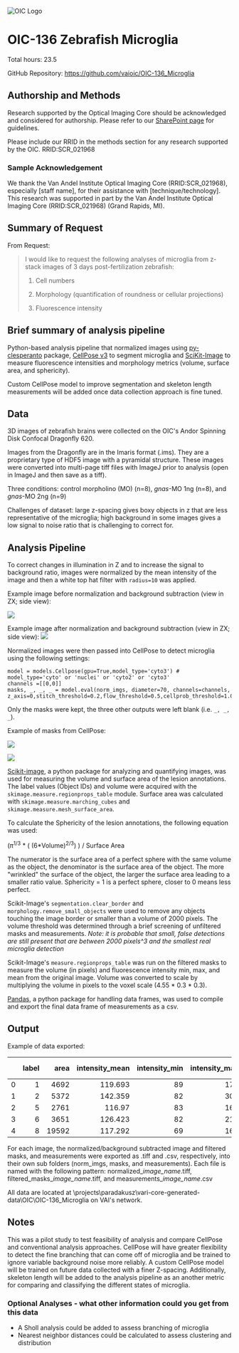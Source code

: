 ![OIC Logo](/OIC%20image.png)
# OIC-136 Zebrafish Microglia
Total hours: 23.5

GitHub Repository: https://github.com/vaioic/OIC-136_Microglia

## Authorship and Methods
Research supported by the Optical Imaging Core should be acknowledged and considered for authorship. Please refer to our [SharePoint page](https://vanandelinstitute.sharepoint.com/sites/optical/SitePages/Acknowledgements-and-Authorship.aspx) for guidelines. 

Please include our RRID in the methods section for any research supported by the OIC. RRID:SCR_021968

### Sample Acknowledgement
We thank the Van Andel Institute Optical Imaging Core (RRID:SCR_021968), especially [staff name], for their assistance with [technique/technology]. This research was supported in part by the Van Andel Institute Optical Imaging Core (RRID:SCR_021968) (Grand Rapids, MI).

## Summary of Request
From Request:
>I would like to request the following analyses of microglia from z-stack images of 3 days post-fertilization zebrafish:
>
> 1. Cell numbers
>
> 2. Morphology (quantification of roundness or cellular projections)
>
> 3. Fluorescence intensity

## Brief summary of analysis pipeline
Python-based analysis pipeline that normalized images using [py-clesperanto](https://github.com/clEsperanto/pyclesperanto/tree/main) package, [CellPose v3](https://github.com/MouseLand/cellpose/tree/v3.1.1.2) to segment microglia and [SciKit-Image](https://scikit-image.org) to measure fluorescence intensities and morphology metrics (volume, surface area, and sphericity). 

Custom CellPose model to improve segmentation and skeleton length measurements will be added once data collection approach is fine tuned.

## Data
3D images of zebrafish brains were collected on the OIC's Andor Spinning Disk Confocal Dragonfly 620.

Images from the Dragonfly are in the Imaris format (.ims). They are a proprietary type of HDF5 image with a pyramidal structure. These images were converted into multi-page tiff files with ImageJ prior to analysis (open in ImageJ and then save as a tiff).

Three conditions: control morpholino (MO) (n=8), *gnas*-MO 1ng (n=8), and *gnas*-MO 2ng (n=9)

Challenges of dataset: large z-spacing gives boxy objects in z that are less representative of the microglia; high background in some images gives a low signal to noise ratio that is challenging to correct for.

## Analysis Pipeline

To correct changes in illumination in Z and to increase the signal to background ratio, images were normalized by the mean intensity of the image and then a white top hat filter with `radius=10` was applied.

Example image before normalization and background subtraction (view in ZX; side view):

![](snapshots/gnas2ng_05_BeforeNorm_XZ.png)

Example image after normalization and background subtraction (view in ZX; side view):
![](snapshots/gnas2ng_05_AfterNorm_XZ.png)

Normalized images were then passed into CellPose to detect microglia using the following settings:
```
model = models.Cellpose(gpu=True,model_type='cyto3') # model_type='cyto' or 'nuclei' or 'cyto2' or 'cyto3'
channels =[[0,0]]
masks, _, _, _ = model.eval(norm_imgs, diameter=70, channels=channels, z_axis=0,stitch_threshold=0.2,flow_threshold=0.5,cellprob_threshold=1.0)
```
Only the masks were kept, the three other outputs were left blank (i.e. `_, _, _`).

Example of masks from CellPose:

![](snapshots/gnas2ng_05_Masks_XZ.png)

![](snapshots/gnas2ng_05_Masks_3D.png)

[Scikit-image](https://scikit-image.org), a python package for analyzing and quantifying images, was used for measuring the volume and surface area of the lesion annotations. The label values (Object IDs) and volume were acquired with the `skimage.measure.regionprops_table` module. Surface area was calculated with `skimage.measure.marching_cubes` and `skimage.measure.mesh_surface_area`.

To calculate the Sphericity of the lesion annotations, the following equation was used:

($\pi$<sup>1/3</sup> * ( (6*Volume)<sup>2/3</sup>) ) / Surface Area
 
The numerator is the surface area of a perfect sphere with the same volume as the object, the denominator is the surface area of the object. The more "wrinkled" the surface of the object, the larger the surface area leading to a smaller ratio value. Sphericity = 1 is a perfect sphere, closer to 0 means less perfect.

Scikit-Image's `segmentation.clear_border` and `morphology.remove_small_objects` were used to remove any objects touching the image border or smaller than a volume of 2000 pixels. The volume threshold was determined through a brief screening of unfiltered masks and measurements. *Note: it is probable that small, false detections are still present that are between 2000 pixels^3 and the smallest real microglia detection*

Scikit-Image's `measure.regionprops_table` was run on the filtered masks to measure the volume (in pixels) and fluorescence intensity min, max, and mean from the original image. Volume was converted to scale by multiplying the volume in pixels to the voxel scale (4.55 * 0.3 * 0.3).

[Pandas](https://pandas.pydata.org/docs/index.html), a python package for handling data frames, was used to compile and export the final data frame of measurements as a csv.


## Output

Example of data exported:

|    |   label |   area |   intensity_mean |   intensity_min |   intensity_max |   Volume (um^3) |   Surface_Area (um^2) |   Sphericity |
|---:|--------:|-------:|-----------------:|----------------:|----------------:|----------------:|----------------------:|-------------:|
|  0 |       1 |   4692 |          119.693 |              89 |             173 |         1934.2  |               1825.42 |     0.411267 |
|  1 |       2 |   5372 |          142.359 |              82 |             300 |         2214.52 |               1633.39 |     0.503015 |
|  2 |       5 |   2761 |          116.97  |              83 |             164 |         1138.18 |               1208.15 |     0.436351 |
|  3 |       6 |   3651 |          126.423 |              82 |             219 |         1505.07 |               1193.5  |     0.532147 |
|  4 |       8 |  19592 |          117.292 |              69 |             166 |         8076.5  |               4817.6  |     0.404081 |

For each image, the normalized/background subtracted image and filtered masks, and measurements were exported as .tiff and .csv, respectively, into their own sub folders (norm_imgs, masks, and measurements). Each file is named with the following pattern: normalized_*image_name*.tiff, filtered_masks_*image_name*.tiff, and measurements_*image_name*.csv

All data are located at \projects\paradakusz\vari-core-generated-data\OIC\OIC-136_Microglia on VAI's network.

## Notes

This was a pilot study to test feasibility of analysis and compare CellPose and conventional analysis approaches. CellPose will have greater flexibility to detect the fine branching that can come off of microglia and be trained to ignore variable background noise more reliably. A custom CellPose model will be trained on future data collected with a finer Z-spacing. Additionally, skeleton length will be added to the analysis pipeline as an another metric for comparing and classifying the different states of microglia.

### Optional Analyses - what other information could you get from this data
- A Sholl analysis could be added to assess branching of microglia
- Nearest neighbor distances could be calculated to assess clustering and distribution

